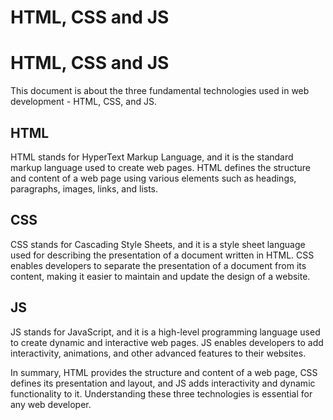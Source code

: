 # HTML, CSS and JS

# HTML, CSS and JS

This document is about the three fundamental technologies used in web development - HTML, CSS, and JS.

## HTML

HTML stands for HyperText Markup Language, and it is the standard markup language used to create web pages. HTML defines the structure and content of a web page using various elements such as headings, paragraphs, images, links, and lists.

## CSS

CSS stands for Cascading Style Sheets, and it is a style sheet language used for describing the presentation of a document written in HTML. CSS enables developers to separate the presentation of a document from its content, making it easier to maintain and update the design of a website.

## JS

JS stands for JavaScript, and it is a high-level programming language used to create dynamic and interactive web pages. JS enables developers to add interactivity, animations, and other advanced features to their websites.

In summary, HTML provides the structure and content of a web page, CSS defines its presentation and layout, and JS adds interactivity and dynamic functionality to it. Understanding these three technologies is essential for any web developer.